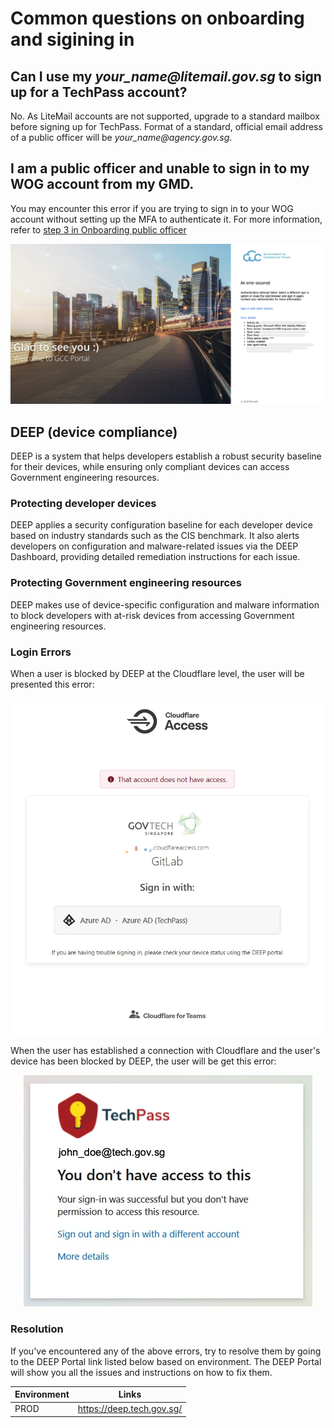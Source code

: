 # Common questions on onboarding and sigining in

## Can I use my *your_name<span>@</span>litemail.gov.sg* to sign up for a TechPass account?
No. As LiteMail accounts are not supported, upgrade to a standard mailbox before signing up for TechPass. Format of a standard, official email address of a public officer will be *your_name<span>@</span>agency.gov.sg*.


## I am a public officer and unable to sign in to my WOG account from my GMD.

You may encounter this error if you are trying to sign in to your WOG account without setting up the MFA to authenticate it. For more information, refer to [step 3 in Onboarding public officer](https://docs.developer.tech.gov.sg/docs/techpass-user-guide/#/onboard-public-officers-using-non-se-machines?id=step-3-set-up-security-verification-for-your-wog-account)

![mfa_error](../assets/support/mfa_error.jpg)

## DEEP (device compliance)
DEEP is a system that helps developers establish a robust security baseline for their devices, while ensuring only compliant devices can access Government engineering resources.

### Protecting developer devices
DEEP applies a security configuration baseline for each developer device based on industry standards such as the CIS benchmark. It also alerts developers on configuration and malware-related issues via the DEEP Dashboard, providing detailed remediation instructions for each issue.

### Protecting Government engineering resources
DEEP makes use of device-specific configuration and malware information to block developers with at-risk devices from accessing Government engineering resources.

### Login Errors
When a user is blocked by DEEP at the Cloudflare level, the user will be presented this error:

<span style="display:block;text-align:center">![mdm_cloudflare_error](../assets/support/mdmCloudflareError.png)</span>

When the user has established a connection with Cloudflare and the user's device has been blocked by DEEP, the user will be get this error:

<span style="display:block;text-align:center">![mdm_techpass_error](../assets/support/mdmTechPassError.png)</span>

### Resolution

If you've encountered any of the above errors, try to resolve them by going to the DEEP Portal link listed below based on environment. The DEEP Portal will show you all the issues and instructions on how to fix them.

| Environment | Links                     |
| ----------- | ------------------------- |
| PROD        | https://deep.tech.gov.sg/ |
